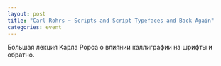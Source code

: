 ```yaml
---
layout: post
title: "Carl Rohrs ~ Scripts and Script Typefaces and Back Again"
categories: event
---
```

Большая лекция Карла Рорса о влиянии каллиграфии на шрифты и обратно.

